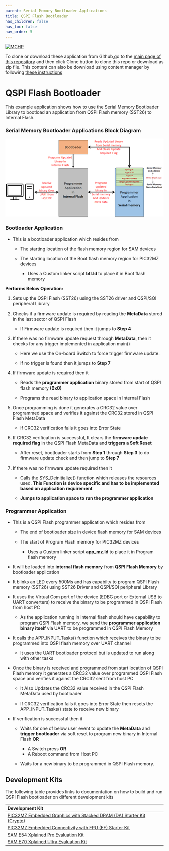 ```yaml
---
parent: Serial Memory Bootloader Applications
title: QSPI Flash Bootloader
has_children: false
has_toc: false
nav_order: 5
---
```


[![MCHP](https://www.microchip.com/ResourcePackages/Microchip/assets/dist/images/logo.png)](https://www.microchip.com)

To clone or download these application from Github,go to the [main page of this repository](https://github.com/Microchip-MPLAB-Harmony/bootloader_apps_serial_memory) and then click Clone button to clone this repo or download as zip file. This content can also be download using content manager by following [these instructions](https://github.com/Microchip-MPLAB-Harmony/contentmanager/wiki)

# QSPI Flash Bootloader

This example application shows how to use the Serial Memory Bootloader Library to bootload an application from QSPI Flash memory (SST26) to Internal Flash.

### Serial Memory Bootloader Applications Block Diagram

![serial_mem_btl_block_diagram](../docs/images/serial_mem_btl_block_diagram.png)

### Bootloader Application

- This is a bootloader application which resides from
    - The starting location of the flash memory region for SAM devices

    - The starting location of the Boot flash memory region for PIC32MZ devices
        - Uses a Custom linker script **btl.ld** to place it in Boot flash memory

**Performs Below Operation:**

1. Sets up the QSPI Flash (SST26) using the SST26 driver and QSPI/SQI peripheral Library

2. Checks if a firmware update is required by reading the **MetaData** stored in the last sector of QSPI Flash
    - If Firmware update is required then it jumps to **Step 4**

3. If there was no firmware update request through **MetaData**, then it checks for any trigger implemented in application main()
    - Here we use the On-board Switch to force trigger firmware update.

    - If no trigger is found then it jumps to **Step 7**

4. If firmware update is required then it
    - Reads the **programmer application** binary stored from start of QSPI flash memory **(0x0)**

    - Programs the read binary to application space in Internal Flash

5. Once programming is done it generates a CRC32 value over programmed space and verifies it against the CRC32 stored in QSPI Flash MetaData
    - If CRC32 verification fails it goes into Error State

6. If CRC32 verification is successful, It clears the **firmware update required flag** in the QSPI Flash MetaData and **triggers a Soft Reset**
    - After reset, bootloader starts from **Step 1** through **Step 3** to do firmware update check and then jump to **Step 7**

7. If there was no firmware update required then it
    - Calls the SYS_Deinitialize() function which releases the resources used. **This Function is device specific and has to be implemented based on application requirement**

    - **Jumps to application space to run the programmer application**

### Programmer Application

- This is a QSPI Flash programmer application which resides from
    - The end of bootloader size in device flash memory for SAM devices

    - The start of Program Flash memory for PIC32MZ devices
        - Uses a Custom linker script **app_mz.ld** to place it in Program flash memory

- It will be loaded into **internal flash memory** from **QSPI Flash Memory** by bootloader application

- It blinks an LED every 500Ms and has capabilty to program QSPI Flash memory (SST26) using SST26 Driver and QSPI/SQI peripheral Library

- It uses the Virtual Com port of the device (EDBG port or External USB to UART converters) to receive the binary to be programmed in QSPI Flash from host PC
    - As the application running in internal flash should have capability to program QSPI Flash memory, we send the **programmer application binary itself** via UART to be programmed in QSPI Flash Memory

- It calls the APP_INPUT_Tasks() function which receives the binary to be programmed into QSPI flash memory over UART channel
    - It uses the UART bootloader protocol but is updated to run along with other tasks

- Once the binary is received and programmed from start location of QSPI Flash memory it generates a CRC32 value over programmed QSPI Flash space and verifies it against the CRC32 sent from host PC

    - It Also Updates the CRC32 value received in the QSPI Flash MetaData used by bootloader

    - If CRC32 verification fails it goes into Error State then resets the APP_INPUT_Tasks() state to receive new binary

- If verification is successful then it
    - Waits for one of below user event to update the **MetaData** and **trigger bootloader** via soft reset to program new binary in Internal Flash **OR**
        - A Switch press **OR**
        - A Reboot command from Host PC

    - Waits for a new binary to be programmed in QSPI Flash memory.

## Development Kits
The following table provides links to documentation on how to build and run QSPI Flash bootloader on different development kits

| Development Kit |
|:---------|
|[PIC32MZ Embedded Graphics with Stacked DRAM (DA) Starter Kit (Crypto)](docs/readme_pic32mz_das_sk.md) |
|[PIC32MZ Embedded Connectivity with FPU (EF) Starter Kit](docs/readme_pic32mz_ef_sk.md) |
|[SAM E54 Xplained Pro Evaluation Kit](docs/readme_sam_e54_xpro.md) |
|[SAM E70 Xplained Ultra Evaluation Kit](docs/readme_sam_e70_xult.md) |

